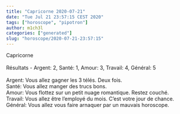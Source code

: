 ```yaml
---
title: "Capricorne 2020-07-21"
date: "Tue Jul 21 23:57:15 CEST 2020"
tags: ["horoscope", "pipotron"]
author: m1ch3l
categories: ["generated"]
slug: "horoscope/2020-07-21-23:57:15"
---
```


Capricorne<br>
<br>
Résultats - Argent: 2, Santé: 1, Amour: 3, Travail: 4, Général: 5<br>
<br>
Argent:  Vous allez gagner les 3 télés. Deux fois.<br>
Santé:   Vous allez manger des trucs bons. <br>
Amour:   Vous flottez sur un petit nuage romantique. Restez couché.<br>
Travail: Vous allez être l’employé du mois. C’est votre jour de chance.<br>
Général: Vous allez vous faire arnaquer par un mauvais horoscope.<br>
